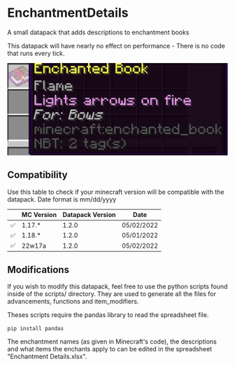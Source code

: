 # EnchantmentDetails

A small datapack that adds descriptions to enchantment books

This datapack will have nearly no effect on performance - There is no code that runs every tick.

 ![Preview image](example.png)

## Compatibility

Use this table to check if your minecraft version will be compatible with the datapack.
Date format is mm/dd/yyyy

|   | MC Version | Datapack Version | Date       |
|---|------------|------------------|------------|
| ✅ | 1.17.*     | 1.2.0            | 05/02/2022 |
| ✅ | 1.18.*     | 1.2.0            | 05/01/2022 |
| ✅ | 22w17a     | 1.2.0            | 05/02/2022 |

 ## Modifications
 If you wish to modify this datapack, feel free to use the python scripts found inside of the scripts/ directory. They are used to generate all the files for advancements, functions and item_modifiers.

Theses scripts require the pandas library to read the spreadsheet file.
```
pip install pandas
```

The enchantment names (as given in Minecraft's code), the descriptions and what items the enchants apply to can be edited in the spreadsheet "Enchantment Details.xlsx".
